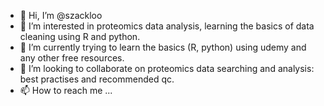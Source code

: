 - 👋 Hi, I’m @szackloo
- 👀 I’m interested in proteomics data analysis, learning the basics of data cleaning using R and python.
- 🌱 I’m currently trying to learn the basics (R, python) using udemy and any other free resources.
- 💞️ I’m looking to collaborate on proteomics data searching and analysis: best practises and recommended qc.
- 📫 How to reach me ...

<!---
szackloo/szackloo is a ✨ special ✨ repository because its `README.md` (this file) appears on your GitHub profile.
You can click the Preview link to take a look at your changes.
--->
